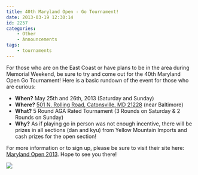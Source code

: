 ```yaml
---
title: 40th Maryland Open - Go Tournament!
date: 2013-03-19 12:30:14
id: 2257
categories:
	- Other
	- Announcements
tags:
	- tournaments
---
```


For those who are on the East Coast or have plans to be in the area during Memorial Weekend, be sure to try and come out for the 40th Maryland Open Go Tournament! Here is a basic rundown of the event for those who are curious:

*   **When?** May 25th and 26th, 2013 (Saturday and Sunday)
*   **Where?** [501 N. Rolling Road, Catonsville, MD 21228](http://maps.google.com/maps?f=q&amp;source=s_q&amp;hl=en&amp;geocode=&amp;q=501+N.+Rolling+Rd.+Catonsville+Md&amp;sll=37.0625,-95.677068&amp;sspn=59.639182,60.732422&amp;ie=UTF8&amp;z=17&amp;iwloc=A) (near Baltimore)
*   **What?** 5 Round AGA Rated Tournament (3 Rounds on Saturday &amp; 2 Rounds on Sunday)
*   **Why?** As if playing go in person was not enough incentive, there will be prizes in all sections (dan and kyu) from Yellow Mountain Imports and cash prizes for the open section!

For more information or to sign up, please be sure to visit their site here: [Maryland Open 2013](http://baltimoregoclub.org/md_open). Hope to see you there!

![](/images/2013/03/md_open_2013.jpg)